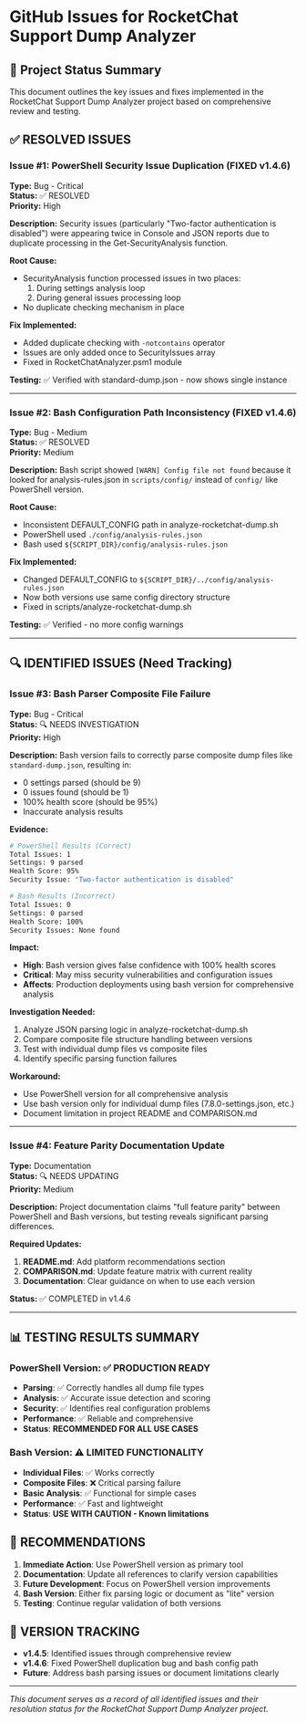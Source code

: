 # GitHub Issues for RocketChat Support Dump Analyzer

## 🚀 Project Status Summary

This document outlines the key issues and fixes implemented in the RocketChat Support Dump Analyzer project based on comprehensive review and testing.

## ✅ RESOLVED ISSUES

### Issue #1: PowerShell Security Issue Duplication (FIXED v1.4.6)
**Type:** Bug - Critical  
**Status:** ✅ RESOLVED  
**Priority:** High  

**Description:**
Security issues (particularly "Two-factor authentication is disabled") were appearing twice in Console and JSON reports due to duplicate processing in the Get-SecurityAnalysis function.

**Root Cause:**
- SecurityAnalysis function processed issues in two places:
  1. During settings analysis loop
  2. During general issues processing loop
- No duplicate checking mechanism in place

**Fix Implemented:**
- Added duplicate checking with `-notcontains` operator
- Issues are only added once to SecurityIssues array
- Fixed in RocketChatAnalyzer.psm1 module

**Testing:** ✅ Verified with standard-dump.json - now shows single instance

---

### Issue #2: Bash Configuration Path Inconsistency (FIXED v1.4.6)
**Type:** Bug - Medium  
**Status:** ✅ RESOLVED  
**Priority:** Medium  

**Description:**
Bash script showed `[WARN] Config file not found` because it looked for analysis-rules.json in `scripts/config/` instead of `config/` like PowerShell version.

**Root Cause:**
- Inconsistent DEFAULT_CONFIG path in analyze-rocketchat-dump.sh
- PowerShell used `./config/analysis-rules.json`
- Bash used `${SCRIPT_DIR}/config/analysis-rules.json`

**Fix Implemented:**
- Changed DEFAULT_CONFIG to `${SCRIPT_DIR}/../config/analysis-rules.json`
- Now both versions use same config directory structure
- Fixed in scripts/analyze-rocketchat-dump.sh

**Testing:** ✅ Verified - no more config warnings

---

## 🔍 IDENTIFIED ISSUES (Need Tracking)

### Issue #3: Bash Parser Composite File Failure
**Type:** Bug - Critical  
**Status:** 🔍 NEEDS INVESTIGATION  
**Priority:** High  

**Description:**
Bash version fails to correctly parse composite dump files like `standard-dump.json`, resulting in:
- 0 settings parsed (should be 9)
- 0 issues found (should be 1)
- 100% health score (should be 95%)
- Inaccurate analysis results

**Evidence:**
```bash
# PowerShell Results (Correct)
Total Issues: 1
Settings: 9 parsed
Health Score: 95%
Security Issue: "Two-factor authentication is disabled"

# Bash Results (Incorrect)  
Total Issues: 0
Settings: 0 parsed
Health Score: 100%
Security Issues: None found
```

**Impact:**
- **High**: Bash version gives false confidence with 100% health scores
- **Critical**: May miss security vulnerabilities and configuration issues
- **Affects**: Production deployments using bash version for comprehensive analysis

**Investigation Needed:**
1. Analyze JSON parsing logic in analyze-rocketchat-dump.sh
2. Compare composite file structure handling between versions
3. Test with individual dump files vs composite files
4. Identify specific parsing function failures

**Workaround:**
- Use PowerShell version for all comprehensive analysis
- Use bash version only for individual dump files (7.8.0-settings.json, etc.)
- Document limitation in project README and COMPARISON.md

---

### Issue #4: Feature Parity Documentation Update
**Type:** Documentation  
**Status:** 🔍 NEEDS UPDATING  
**Priority:** Medium  

**Description:**
Project documentation claims "full feature parity" between PowerShell and Bash versions, but testing reveals significant parsing differences.

**Required Updates:**
1. **README.md**: Add platform recommendations section
2. **COMPARISON.md**: Update feature matrix with current reality
3. **Documentation**: Clear guidance on when to use each version

**Status:** ✅ COMPLETED in v1.4.6

---

## 📊 TESTING RESULTS SUMMARY

### PowerShell Version: ✅ PRODUCTION READY
- **Parsing**: ✅ Correctly handles all dump file types
- **Analysis**: ✅ Accurate issue detection and scoring
- **Security**: ✅ Identifies real configuration problems
- **Performance**: ✅ Reliable and comprehensive
- **Status**: **RECOMMENDED FOR ALL USE CASES**

### Bash Version: ⚠️ LIMITED FUNCTIONALITY
- **Individual Files**: ✅ Works correctly
- **Composite Files**: ❌ Critical parsing failure
- **Basic Analysis**: ✅ Functional for simple cases
- **Performance**: ✅ Fast and lightweight
- **Status**: **USE WITH CAUTION - Known limitations**

## 🎯 RECOMMENDATIONS

1. **Immediate Action**: Use PowerShell version as primary tool
2. **Documentation**: Update all references to clarify version capabilities
3. **Future Development**: Focus on PowerShell version improvements
4. **Bash Version**: Either fix parsing logic or document as "lite" version
5. **Testing**: Continue regular validation of both versions

## 📝 VERSION TRACKING

- **v1.4.5**: Identified issues through comprehensive review
- **v1.4.6**: Fixed PowerShell duplication bug and bash config path
- **Future**: Address bash parsing issues or document limitations clearly

---

*This document serves as a record of all identified issues and their resolution status for the RocketChat Support Dump Analyzer project.*
